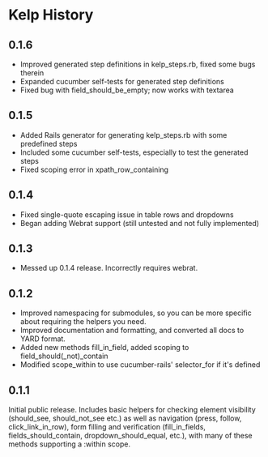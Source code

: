 Kelp History
============

0.1.6
-----

- Improved generated step definitions in kelp_steps.rb, fixed some bugs therein
- Expanded cucumber self-tests for generated step definitions
- Fixed bug with field_should_be_empty; now works with textarea


0.1.5
-----

- Added Rails generator for generating kelp_steps.rb with some predefined steps
- Included some cucumber self-tests, especially to test the generated steps
- Fixed scoping error in xpath_row_containing


0.1.4
-----

- Fixed single-quote escaping issue in table rows and dropdowns
- Began adding Webrat support (still untested and not fully implemented)


0.1.3
-----

- Messed up 0.1.4 release. Incorrectly requires webrat.


0.1.2
-----

- Improved namespacing for submodules, so you can be more specific about
  requiring the helpers you need.
- Improved documentation and formatting, and converted all docs to YARD format.
- Added new methods fill_in_field, added scoping to field_should(_not)_contain
- Modified scope_within to use cucumber-rails' selector_for if it's defined


0.1.1
-----

Initial public release. Includes basic helpers for checking element visibility
(should_see, should_not_see etc.) as well as navigation (press, follow,
click_link_in_row), form filling and verification (fill_in_fields,
fields_should_contain, dropdown_should_equal, etc.), with many of these
methods supporting a :within scope.

